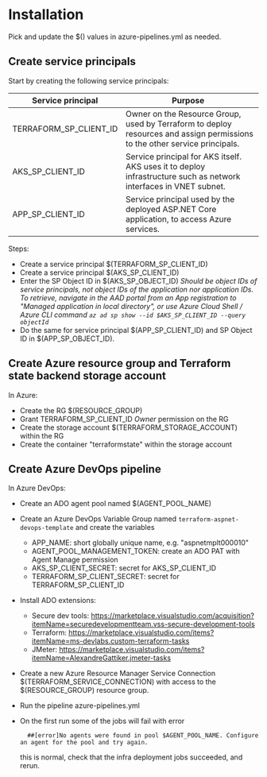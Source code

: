 # Installation

Pick and update the $() values in azure-pipelines.yml as needed.

## Create service principals

Start by creating the following service principals:

| Service principal      | Purpose                                                                                                                    |
|------------------------|----------------------------------------------------------------------------------------------------------------------------|
| TERRAFORM_SP_CLIENT_ID | Owner on the Resource Group, used by Terraform to deploy resources and assign permissions to the other service principals. |
| AKS_SP_CLIENT_ID       | Service principal for AKS itself. AKS uses it to deploy infrastructure such as network interfaces in VNET subnet.          |
| APP_SP_CLIENT_ID       | Service principal used by the deployed ASP.NET Core application, to access Azure services.                                 |

Steps:
  - Create a service principal $(TERRAFORM_SP_CLIENT_ID)
  - Create a service principal $(AKS_SP_CLIENT_ID)
  - Enter the SP Object ID in $(AKS_SP_OBJECT_ID)
    *Should be object IDs of service principals, not object IDs of the application nor application IDs.
    To retrieve, navigate in the AAD portal from an App registration to "Managed application in local directory", or use Azure Cloud Shell / Azure CLI command `az ad sp show --id $AKS_SP_CLIENT_ID --query objectId`*
  - Do the same for service principal $(APP_SP_CLIENT_ID) and SP Object ID in $(APP_SP_OBJECT_ID).

## Create Azure resource group and Terraform state backend storage account

In Azure:
  - Create the RG $(RESOURCE_GROUP)
  - Grant TERRAFORM_SP_CLIENT_ID *Owner* permission on the RG
  - Create the storage account $(TERRAFORM_STORAGE_ACCOUNT) within the RG
  - Create the container "terraformstate" within the storage account

## Create Azure DevOps pipeline

In Azure DevOps:
  - Create an ADO agent pool named $(AGENT_POOL_NAME)
  - Create an Azure DevOps Variable Group named `terraform-aspnet-devops-template` and create the variables
    - APP_NAME: short globally unique name, e.g. "aspnetmplt000010"
    - AGENT_POOL_MANAGEMENT_TOKEN: create an ADO PAT with Agent Manage permission
    - AKS_SP_CLIENT_SECRET: secret for AKS_SP_CLIENT_ID
    - TERRAFORM_SP_CLIENT_SECRET: secret for TERRAFORM_SP_CLIENT_ID
  - Install ADO extensions:
    - Secure dev tools: https://marketplace.visualstudio.com/acquisition?itemName=securedevelopmentteam.vss-secure-development-tools
    - Terraform: https://marketplace.visualstudio.com/items?itemName=ms-devlabs.custom-terraform-tasks
    - JMeter: https://marketplace.visualstudio.com/items?itemName=AlexandreGattiker.jmeter-tasks
  - Create a new Azure Resource Manager Service Connection $(TERRAFORM_SERVICE_CONNECTION) with access to the $(RESOURCE_GROUP) resource group.
  - Run the pipeline azure-pipelines.yml
  - On the first run some of the jobs will fail with error
  
          ##[error]No agents were found in pool $AGENT_POOL_NAME. Configure an agent for the pool and try again.

    this is normal, check that the infra deployment jobs succeeded, and rerun.
